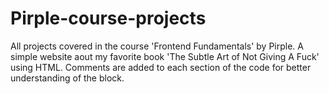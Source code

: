 # Pirple-course-projects
All projects covered in the course 'Frontend Fundamentals' by Pirple.
A simple website aout my favorite book 'The Subtle Art of Not Giving A Fuck' using HTML.
Comments are added to each section of the code for better understanding of the block.
